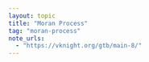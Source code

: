```yaml
---
layout: topic
title: "Moran Process"
tag: "moran-process"
note_urls:
  - "https://vknight.org/gtb/main-8/"
---
```

